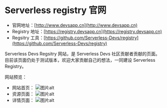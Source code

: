 # Serverless registry 官网

- 官网地址：[http://www.devsapp.cn](http://www.devsapp.cn)
- Registry 地址：[https://registry.devsapp.cn](https://registry.devsapp.cn)
- Regsitry 工具：[https://github.com/Serverless-Devs/registry](https://github.com/Serverless-Devs/registry)

Serverless Devs Regsitry 网站，是 Serverless Devs 社区贡献者贡献的页面。目前该页面仍处于测试版本，欢迎大家贡献自己的想法，一同建设 Serverless Registry。

网站预览：

- 网站首页：
  ![图片alt](https://serverless-article-picture.oss-cn-hangzhou.aliyuncs.com/1649215439498_20220406032419402338.png)
- 资源页面：
  ![图片alt](https://serverless-article-picture.oss-cn-hangzhou.aliyuncs.com/1649215509785_20220406032517003233.png)
- 详情页面：
  ![图片alt](https://serverless-article-picture.oss-cn-hangzhou.aliyuncs.com/1649215554456_20220406032604701000.png)
  
  
